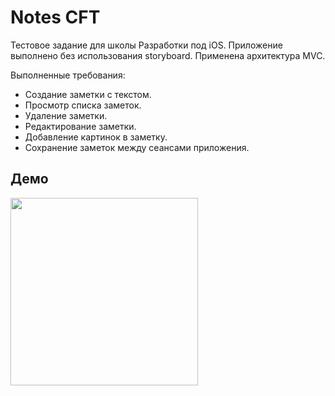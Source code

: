 # Notes CFT

Тестовое задание для школы Разработки под iOS. Приложение выполнено без использования storyboard. Применена архитектура MVC.

Выполненные требования:
- Создание заметки с текстом.
- Просмотр списка заметок.
- Удаление заметки.
- Редактирование заметки.
- Добавление картинок в заметку.
- Сохранение заметок между сеансами приложения.

## Демо

<p align="left">
  <img src="https://github.com/masnumberone/Notes-CFT/assets/95964517/de397d23-10c8-40bd-ae63-331220720d51" width="300px"/>
</p
 
